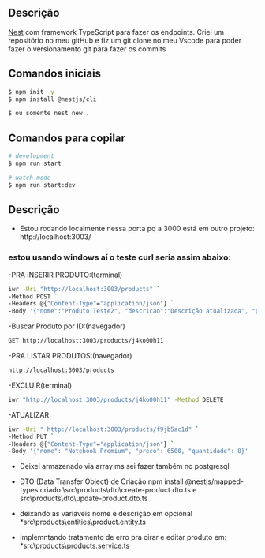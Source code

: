 

## Descrição

[Nest](https://github.com/nestjs/nest) com framework TypeScript para fazer os endpoints.
 Criei um repositório no meu gitHub e fiz um git clone no meu Vscode para poder fazer o versionamento git para fazer os commits

## Comandos iniciais

```bash
$ npm init -y      
$ npm install @nestjs/cli   

$ ou somente nest new .
```

## Comandos para copilar

```bash
# development
$ npm run start

# watch mode
$ npm run start:dev

```



## Descrição

- Estou rodando localmente nessa porta pq a 3000 está em outro projeto: http://localhost:3003/

### estou usando windows aí o teste curl seria assim abaixo:

-PRA INSERIR PRODUTO:(terminal)
```bash
iwr -Uri "http://localhost:3003/products" `
-Method POST `
-Headers @{"Content-Type"="application/json"} `
-Body '{"nome":"Produto Teste2", "descricao":"Descrição atualizada", "preco":200, "quantidade":10}'
```

 -Buscar Produto por ID:(navegador)
```bash
GET http://localhost:3003/products/j4ko00h11
```

-PRA LISTAR PRODUTOS:(navegador)
```bash
http://localhost:3003/products
```

-EXCLUIR(terminal)
```bash
iwr "http://localhost:3003/products/j4ko00h11" -Method DELETE
```

-ATUALIZAR
```bash
iwr -Uri " http://localhost:3003/products/f9jb5ac1d" `
-Method PUT `
-Headers @{"Content-Type"="application/json"} `
-Body '{"nome": "Notebook Premium", "preco": 6500, "quantidade": 8}'
```

- Deixei armazenado via array ms sei fazer também no postgresql

- DTO (Data Transfer Object) de Criação
 npm install @nestjs/mapped-types
 criado \src\products\dto\create-product.dto.ts e src\products\dto\update-product.dto.ts

- deixando as variaveis nome e descrição em opcional *src\products\entities\product.entity.ts

- implemntando tratamento de erro pra cirar e editar produto em: *src\products\products.service.ts
